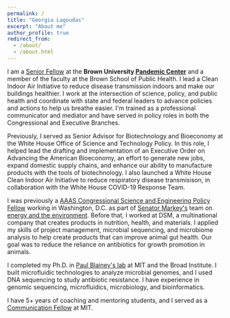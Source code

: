 ```yaml
---
permalink: /
title: "Georgia Lagoudas"
excerpt: "About me"
author_profile: true
redirect_from:
  - /about/
  - /about.html
---
```

<!-- Google tag (gtag.js) -->
<script async src="https://www.googletagmanager.com/gtag/js?id=G-70FX9FCPTE"></script>
<script>
  window.dataLayer = window.dataLayer || [];
  function gtag(){dataLayer.push(arguments);}
  gtag('js', new Date());

  gtag('config', 'G-70FX9FCPTE');
</script>

I am a [Senior Fellow](https://pandemics.sph.brown.edu/people/georgia-lagoudas-phd) at the **Brown University [Pandemic Center](https://pandemics.sph.brown.edu/)** and a member of the faculty at the Brown School of Public Health. I lead a Clean Indoor Air Initiative to reduce disease transmission indoors and make our buildings healthier. I work at the intersection of science, policy, and public health and coordinate with state and federal leaders to advance policies and actions to help us breathe easier. I'm trained as a professional communicator and mediator and have served in policy roles in both the Congressional and Executive Branches.

Previously, I served as Senior Advisor for Biotechnology and Bioeconomy at the White House Office of Science and Technology Policy. In this role, I helped lead the drafting and implementation of an Executive Order on Advancing the American Bioeconomy, an effort to generate new jobs, expand domestic supply chains, and enhance our ability to manufacture products with the tools of biotechnology. I also launched a White House Clean Indoor Air Initiative to reduce respiratory disease transmisison, in collaboration with the White House COVID-19 Response Team.

I was previously a [AAAS Congressional Science and Engineering Policy
Fellow](https://www.aaas.org/programs/science-technology-policy-fellowships)
working in Washington, D.C. as part of [Senator Markey's](https://www.markey.senate.gov/)
team on [energy and the environment](https://www.markey.senate.gov/priorities/energy-climate-change-and-environment). Before that, I worked at DSM, a multinational company that creates products in
nutrition, health, and materials. I applied my skills of project management,
microbial sequencing, and microbiome analysis to help create products that can
improve animal gut health. Our goal was to reduce the reliance on antibiotics for
growth promotion in animals.

I completed my Ph.D. in [Paul Blainey's lab](http://blainey.mit.edu/)
at MIT and the Broad Institute. I built microfluidic technologies to analyze
microbial genomes, and I used DNA sequencing to study antibiotic resistance. I
have experience in genomic sequencing, microfluidics, microbiology, and
bioinformatics.

I have 5+ years of coaching and mentoring students, and I served as a
[Communication Fellow](https://mitcommlab.mit.edu/) at MIT.
